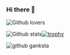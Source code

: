 ### Hi there 👋

![Github lovers](https://1.bp.blogspot.com/-yRIXNL0HaeQ/YBr2nPctEJI/AAAAAAAAMsA/9AEccldHZkU_UjW5owQbRUKDDuL5-ni7ACLcBGAsYHQ/s960/11130160_10203968824241902_1704446697852246306_n%2B-%2BCopy.jpg)

<!--
**mesinkasir/mesinkasir** is a ✨ _special_ ✨ repository because its `README.md` (this file) appears on your GitHub profile.
-->
![Github stats](https://github-readme-stats.vercel.app/api?username=mesinkasir&theme=midnight-purple&show_icons=true&count_private=true)[![trophy](https://github-profile-trophy.vercel.app/?username=mesinkasir&theme=onedark)](https://github.com/mesinkasir)




![github ganksta](https://1.bp.blogspot.com/-iXseOdV9EWY/YBr6AFz19zI/AAAAAAAAMsY/QRLB2G7Sc9cFFmcytloY5D1DND8vTmhcQCLcBGAsYHQ/s960/13406805_10206589188349367_938707191884813742_n.jpg)



